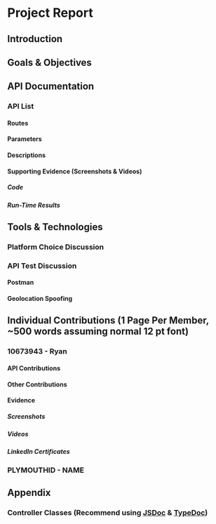 # Project Report

## Introduction

## Goals & Objectives

## API Documentation
### API List

#### Routes

#### Parameters

#### Descriptions

#### Supporting Evidence (Screenshots & Videos)

##### Code

##### Run-Time Results

## Tools & Technologies

### Platform Choice Discussion

### API Test Discussion

#### Postman

#### Geolocation Spoofing


## Individual Contributions (1 Page Per Member, ~500 words assuming normal 12 pt font)

### 10673943 - Ryan

#### API Contributions

#### Other Contributions

#### Evidence

##### Screenshots

##### Videos

##### LinkedIn Certificates

### PLYMOUTHID - NAME

## Appendix

### Controller Classes (Recommend using [JSDoc](https://alligator.io/js/jsdoc/) & [TypeDoc](https://typedoc.org/))